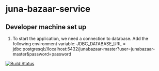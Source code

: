 # juna-bazaar-service

## Developer machine set up
1. To start the application, we need a connection to database. Add the following environment variable:
JDBC_DATABASE_URL = jdbc:postgresql://localhost:5432/junabazaar-master?user=junabazaar-master&password=password


[![Build Status](https://travis-ci.org/ashish-thoughtworks/juna-bazaar-service.svg?branch=master)](https://travis-ci.org/ashish-thoughtworks/juna-bazaar-service)
